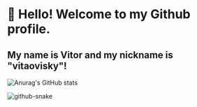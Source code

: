 # 👋 Hello! Welcome to my Github profile.
## My name is Vitor and my nickname is "vitaovisky"!

![Anurag's GitHub stats](https://github-readme-stats.vercel.app/api?username=vitaovisky&show_icons=true&theme=transparent)


<picture>
  <source media="(prefers-color-scheme: dark)" srcset="github-snake-dark.svg" />
  <source media="(prefers-color-scheme: light)" srcset="github-snake.svg" />
  <img alt="github-snake" src="github-snake.svg" />
</picture>
